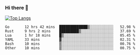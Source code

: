 ### Hi there 👋

<!--
**3Xpl0it3r/3Xpl0it3r** is a ✨ _special_ ✨ repository because its `README.md` (this file) appears on your GitHub profile.

Here are some ideas to get you started:

- 🔭 I’m currently working on ...
- 🌱 I’m currently learning ...
- 👯 I’m looking to collaborate on ...
- 🤔 I’m looking for help with ...
- 💬 Ask me about ...
- 📫 How to reach me: ...
- 😄 Pronouns: ...
- ⚡ Fun fact: ...
-->


[![Top Langs](https://github-readme-stats.vercel.app/api/top-langs/?username=3Xpl0it3r&layout=compact)](https://github.com/3Xpl0it3r/3Xpl0it3r)

<!--START_SECTION:waka-->

```text
Go       12 hrs 42 mins  █████████████▒░░░░░░░░░░░   52.98 %
Rust     9 hrs 2 mins    █████████▒░░░░░░░░░░░░░░░   37.69 %
Lua      1 hr 18 mins    █▒░░░░░░░░░░░░░░░░░░░░░░░   05.45 %
YAML     33 mins         ▓░░░░░░░░░░░░░░░░░░░░░░░░   02.31 %
Bash     10 mins         ▒░░░░░░░░░░░░░░░░░░░░░░░░   00.76 %
Other    10 mins         ▒░░░░░░░░░░░░░░░░░░░░░░░░   00.75 %
```

<!--END_SECTION:waka-->
